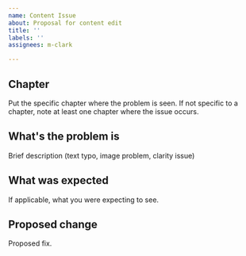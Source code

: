 ```yaml
---
name: Content Issue
about: Proposal for content edit
title: ''
labels: ''
assignees: m-clark

---
```


## Chapter

Put the specific chapter where the problem is seen. If not specific to a chapter, note at least one chapter where the issue occurs.

## What's the problem is

Brief description (text typo, image problem, clarity issue)

## What was expected

If applicable, what you were expecting to see.

## Proposed change

Proposed fix.
